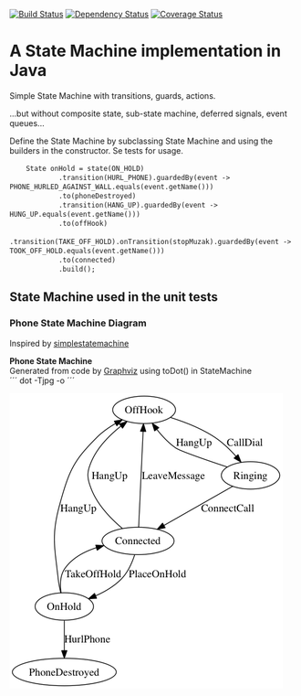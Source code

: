 [![Build Status](https://travis-ci.org/lind/statemachine.png?branch=master)](https://travis-ci.org/lind/statemachine)
[![Dependency Status](https://www.versioneye.com/user/projects/5658dcc4c6b25e002b000000/badge.svg?style=flat)](https://www.versioneye.com/user/projects/5658dcc4c6b25e002b000000)
[![Coverage Status](https://coveralls.io/repos/lind/statemachine/badge.svg?branch=master&service=github)](https://coveralls.io/github/lind/statemachine?branch=master)

# A State Machine implementation in Java

Simple State Machine with transitions, guards, actions.

...but without composite state, sub-state machine, deferred signals, event queues...

Define the State Machine by subclassing State Machine and using the builders in the constructor. Se tests for usage.

<!-- language: lang-java -->
        State onHold = state(ON_HOLD)
                .transition(HURL_PHONE).guardedBy(event -> PHONE_HURLED_AGAINST_WALL.equals(event.getName()))
                .to(phoneDestroyed)
                .transition(HANG_UP).guardedBy(event -> HUNG_UP.equals(event.getName()))
                .to(offHook)
                .transition(TAKE_OFF_HOLD).onTransition(stopMuzak).guardedBy(event -> TOOK_OFF_HOLD.equals(event.getName()))
                .to(connected)
                .build();

## State Machine used in the unit tests

### Phone State Machine Diagram
Inspired by [simplestatemachine](http://simplestatemachine.codeplex.com/)

**Phone State Machine**   
Generated from code by [Graphviz](http://www.graphviz.org/) using toDot() in StateMachine  
´´´
dot -Tjpg -o <filename of image> <file with dot format>
´´´

![Phone State Machine Diagram](PhoneStateMachine.bmp "Phone State Machine Diagram")
